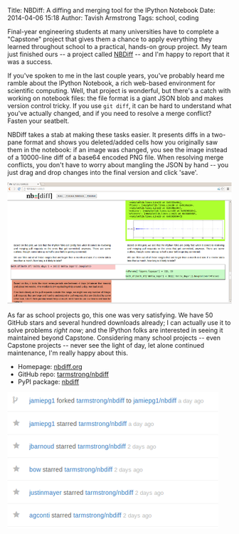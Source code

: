 Title: NBDiff: A diffing and merging tool for the IPython Notebook
Date: 2014-04-06 15:18
Author: Tavish Armstrong
Tags: school, coding

Final-year engineering students at many universities have to complete a "Capstone" project that gives them a chance to apply everything they learned throughout school to a practical, hands-on group project. My team just finished ours -- a project called [NBDiff][nbdiff] -- and I'm happy to report that it was a success.

If you've spoken to me in the last couple years, you've probably heard me ramble about the IPython Notebook, a rich web-based environment for scientific computing. Well, that project is wonderful, but there's a catch with working on notebook files: the file format is a giant JSON blob and makes version control tricky. If you use `git diff`, it can be hard to understand what you've actually changed, and if you need to resolve a merge conflict? Fasten your seatbelt.

NBDiff takes a stab at making these tasks easier. It presents diffs in a two-pane format and shows you deleted/added cells how you originally saw them in the notebook: if an image was changed, you see the image instead of a 10000-line diff of a base64 encoded PNG file. When resolving merge conflicts, you don't have to worry about mangling the JSON by hand -- you just drag and drop changes into the final version and click 'save'.

![A screenshot of nbdiff](/nbdiff-screenshots/main-screenshot.png)

As far as school projects go, this one was very satisfying. We have 50 GitHub stars and several hundred downloads already; I can actually use it to solve problems *right now*; and the IPython folks are interested in seeing it maintained beyond Capstone. Considering many school projects -- even Capstone projects -- never see the light of day, let alone continued maintenance, I'm really happy about this.

* Homepage: [nbdiff.org][nbdiff]
* GitHub repo: [tarmstrong/nbdiff][github]
* PyPI package: [nbdiff][pypi]

![50 github stars and counting](/nbdiff-screenshots/stars.png)


[nbdiff]: http://nbdiff.org
[github]: https://github.com/tarmstrong/nbdiff
[pypi]: https://pypi.python.org/pypi/nbdiff
